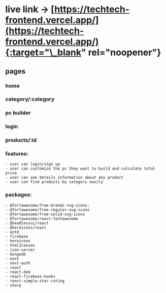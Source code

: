 # live link -> [https://techtech-frontend.vercel.app/](https://techtech-frontend.vercel.app/){:target="\_blank" rel="noopener"}

## pages

### home

### category/:category

### pc builder

### login

### products/:id

### features:

    - user can login/sign up
    - user can customize the pc they want to build and calculate total price
    - user can see details information about any product
    - user can find products by category easily

### packages:

    - @fortawesome/free-brands-svg-icons:
    - @fortawesome/free-regular-svg-icons
    - @fortawesome/free-solid-svg-icons
    - @fortawesome/react-fontawesome
    - @headlessui/react
    - @heroicons/react
    - antd
    - firebase
    - heroicons
    - html2canvas
    - json-server
    - mongodb
    - next
    - next-auth
    - react
    - react-dom
    - react-firebase-hooks
    - react-simple-star-rating
    - sharp
